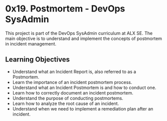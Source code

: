 # 0x19. Postmortem - DevOps SysAdmin

This project is part of the DevOps SysAdmin curriculum at ALX SE. The main objective is to understand and implement the concepts of postmortem in incident management.

## Learning Objectives

- Understand what an Incident Report is, also referred to as a Postmortem.
- Learn the importance of an incident postmortem process.
- Understand what an Incident Postmortem is and how to conduct one.
- Learn how to correctly document an incident postmortem.
- Understand the purpose of conducting postmortems.
- Learn how to analyze the root cause of an incident.
- Understand when we need to implement a remediation plan after an incident.

